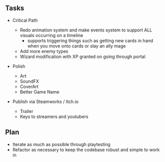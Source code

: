 ## Tasks

- Critical Path

  - Redo animation system and make events system to support ALL visuals occurring on a timeline
    - supports triggering things such as getting new cards in hand when you move onto cards or slay an ally mage
  - Add more enemy types
  - Wizard modification with XP granted on going through portal

- Polish
  - Art
  - SoundFX
  - CoverArt
  - Better Game Name
- Publish via Steamworks / Itch.io
  - Trailer
  - Keys to streamers and youtubers

## Plan

- Iterate as much as possible through playtesting
- Refactor as necessary to keep the codebase robust and simple to work in
